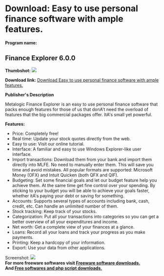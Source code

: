 # Download: Easy to use personal finance software with ample features.

**Program name:**

## Finance Explorer 6.0.0

  
**Thumbshot:** ![](http://www.freewarefiles.com/screenshot/metfinexp_md.gif)   
  
**Download link:** [Download Easy to use personal finance software with ample features.](http://freesoftwares.boysofts.com/Finance-Explorer_program_45686.html)  
  


**Publisher's Description**  
  


Metalogic Finance Explorer is an easy to use personal finance software that packs enough features for those of us that donA't need the overload of features that the big commercial packages offer. ItA's small yet powerful. 

**Features:**

  * Price: Completely free! 
  * Real time: Update your stock quotes directly from the web. 
  * Easy to use: Visit our online tutorial. 
  * Interface: A familiar and easy to use Windows Explorer-like user interface. 
  * Import transactions: Download them from your bank and import them directly into MLFE. No need to manually enter them. This will save you time and avoid mistakes. All popular formats are supported: Microsoft Money (OFX) and Intuit Quicken (both QFX and QIF). 
  * Budgeting: Set some financial goals and let our budget feature help you achieve them. At the same time get fine control over your spending. By sticking to your budget you will be able to achieve your goals faster, whether itA's paying your debt or saving for something. 
  * Accounts: Supports several types of accounts including bank, cash, credit, etc. Can handle an unlimited number of them. 
  * Stock tracking: Keep track of your stocks. 
  * Categorization: Put all your transactions into categories so you can get a better overview of all your expenditures and income. 
  * Net worth: Get a complete view of your finances at a glance. 
  * Loans: Record all your loans and track your progress as you make payments. 
  * Printing: Keep a hardcopy of your information. 
  * Export: Use your data from other applications. 

  
  
Screenshot: ![](http://www.freewarefiles.com/screenshot/metfinexp.gif)   
**For more freeware softwares visit [Freeware software downloads.](http://freesoftwares.boysofts.com/)**   
**And [Free softwares and php script downloads.](http://www.boysofts.com/)**
